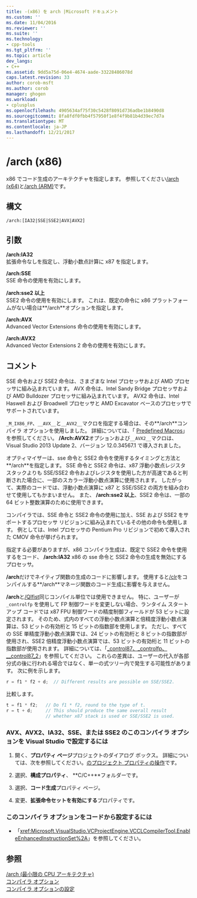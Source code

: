 ```yaml
---
title: -(x86) を arch |Microsoft ドキュメント
ms.custom: ''
ms.date: 11/04/2016
ms.reviewer: ''
ms.suite: ''
ms.technology:
- cpp-tools
ms.tgt_pltfrm: ''
ms.topic: article
dev_langs:
- C++
ms.assetid: 9dd5a75d-06e4-4674-aade-33228486078d
caps.latest.revision: 33
author: corob-msft
ms.author: corob
manager: ghogen
ms.workload:
- cplusplus
ms.openlocfilehash: 4905634af75f30c5428f8091d736adbe1b8490d8
ms.sourcegitcommit: 8fa8fdf0fbb4f57950f1e8f4f9b81b4d39ec7d7a
ms.translationtype: MT
ms.contentlocale: ja-JP
ms.lasthandoff: 12/21/2017
---
```

# <a name="arch-x86"></a>/arch (x86)
x86 でコード生成のアーキテクチャを指定します。 参照してください[/arch (x64)](../../build/reference/arch-x64.md)と[/arch (ARM)](../../build/reference/arch-arm.md)です。  
  
## <a name="syntax"></a>構文  
  
```  
/arch:[IA32|SSE|SSE2|AVX|AVX2]  
```  
  
## <a name="arguments"></a>引数  
 **/arch:IA32**  
 拡張命令なしを指定し、浮動小数点計算に x87 を指定します。  
  
 **/arch:SSE**  
 SSE 命令の使用を有効にします。  
  
 **/arch:sse2 以上**  
 SSE2 命令の使用を有効にします。 これは、既定の命令に x86 プラットフォームがない場合は**/arch**オプションを指定します。  
  
 **/arch:AVX**  
 Advanced Vector Extensions 命令の使用を有効にします。  
  
 **/arch:AVX2**  
 Advanced Vector Extensions 2 命令の使用を有効にします。  
  
## <a name="remarks"></a>コメント  
 SSE 命令および SSE2 命令は、さまざまな Intel プロセッサおよび AMD プロセッサに組み込まれています。 AVX 命令は、Intel Sandy Bridge プロセッサおよび AMD Bulldozer プロセッサに組み込まれています。 AVX2 命令は、Intel Haswell および Broadwell プロセッサと AMD Excavator ベースのプロセッサでサポートされています。  
  
 `_M_IX86_FP`、`__AVX__`と`__AVX2__`マクロを指定する場合は、その**/arch**コンパイラ オプションを使用しました。 詳細については、「 [Predefined Macros](../../preprocessor/predefined-macros.md)」を参照してください。 **/Arch:AVX2**オプションおよび`__AVX2__`マクロは、Visual Studio 2013 Update 2、バージョン 12.0.34567.1 で導入されました。  
  
 オプティマイザーは、sse 命令と SSE2 命令を使用するタイミングと方法と**/arch**を指定します。 SSE 命令と SSE2 命令は、x87 浮動小数点レジスタ スタックよりも SSE/SSE2 命令およびレジスタを使用した方が高速であると判断された場合に、一部のスカラー浮動小数点演算に使用されます。 したがって、実際のコードでは、浮動小数点演算に x87 と SSE/SSE2 の両方を組み合わせて使用してもかまいません。 また、 **/arch:sse2 以上**、SSE2 命令は、一部の 64 ビット整数演算のために使用できます。  
  
 コンパイラでは、SSE 命令と SSE2 命令の使用に加え、SSE および SSE2 をサポートするプロセッサ リビジョンに組み込まれているその他の命令も使用します。 例としては、Intel プロセッサの Pentium Pro リビジョンで初めて導入された CMOV 命令が挙げられます。  
  
 指定する必要がありますが、x86 コンパイラ生成は、既定で SSE2 命令を使用するをコード、 **/arch:IA32** x86 の sse 命令と SSE2 命令の生成を無効にするプロセッサ。  
  
 **/arch**だけでネイティブ関数の生成のコードに影響します。 使用すると[/clr](../../build/reference/clr-common-language-runtime-compilation.md)をコンパイルする**/arch**マネージ関数のコード生成に影響を与えません。  
  
 **/arch**と[/QIfist](../../build/reference/qifist-suppress-ftol.md)同じコンパイル単位では使用できません。 特に、ユーザーが `_controlfp` を使用して FP 制御ワードを変更しない場合、ランタイム スタートアップ コードでは x87 FPU 制御ワードの精度制御フィールドが 53 ビットに設定されます。 そのため、式内のすべての浮動小数点演算と倍精度浮動小数点演算は、53 ビットの有効桁と 15 ビットの指数部を使用します。 ただし、すべての SSE 単精度浮動小数点演算では、24 ビットの有効桁と 8 ビットの指数部が使用され、SSE2 倍精度浮動小数点演算では、53 ビットの有効桁と 11 ビットの指数部が使用されます。 詳細については、「[_control87、_controlfp、\__control87_2](../../c-runtime-library/reference/control87-controlfp-control87-2.md)」を参照してください。 これらの差異は、ユーザーの代入が各部分式の後に行われる場合ではなく、単一の式ツリー内で発生する可能性があります。 次に例を示します。  
  
```cpp  
r = f1 * f2 + d;  // Different results are possible on SSE/SSE2.  
```  
  
 比較します。  
  
```cpp  
t = f1 * f2;   // Do f1 * f2, round to the type of t.  
r = t + d;     // This should produce the same overall result   
               // whether x87 stack is used or SSE/SSE2 is used.  
```  
  
### <a name="to-set-this-compiler-option-for-avx-avx2-ia32-sse-or-sse2-in-visual-studio"></a>AVX、AVX2、IA32、SSE、または SSE2 のこのコンパイラ オプションを Visual Studio で設定するには  
  
1.  開く、**プロパティ ページ**プロジェクトのダイアログ ボックス。 詳細については、次を参照してください。[のプロジェクト プロパティの操作](../../ide/working-with-project-properties.md)です。  
  
2.  選択、**構成プロパティ**、 **C/C++**フォルダーです。  
  
3.  選択、**コード生成**プロパティ ページ。  
  
4.  変更、**拡張命令セットを有効にする**プロパティです。  
  
### <a name="to-set-this-compiler-option-programmatically"></a>このコンパイラ オプションをコードから設定するには  
  
-   「<xref:Microsoft.VisualStudio.VCProjectEngine.VCCLCompilerTool.EnableEnhancedInstructionSet%2A>」を参照してください。  
  
## <a name="see-also"></a>参照  
 [/arch (最小限の CPU アーキテクチャ)](../../build/reference/arch-minimum-cpu-architecture.md)   
 [コンパイラ オプション](../../build/reference/compiler-options.md)   
 [コンパイラ オプションの設定](../../build/reference/setting-compiler-options.md)